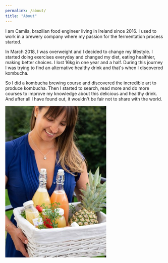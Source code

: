 ```yaml
---
permalink: /about/
title: "About"
---
```


<main id="main" class="page-content" aria-label="Content">
  <div class="inner">
    <div class="entry-wrap">
      <div class="entry-content">
        <p>I am Camila, brazilian food engineer living in Ireland since 2016. I used to work in a brewery company where my passion for the fermentation process started.</p>
        <p>In March 2018, I was overweight and I decided to change my lifestyle. I started doing exercises everyday and changed my diet, eating healthier, making better choices. I lost 16kg in one year and a half. During this journey I was trying to find an alternative healthy drink and that's when I discovered kombucha.</p>
        <p>So I did a kombucha brewing course and discovered the incredible art to produce kombucha. Then I started to search, read more and do more courses to improve my knowledge about this delicious and healthy drink. And after all I have found out, it wouldn't be fair not to share with the world.</p>
      </div>
      <aside class="sidebar__right">
          <img class="author-picture" src="/assets/images/bio.jpeg" alt="Camila Curvelo" />
      </aside>
    </div>
  </div>
</main>
